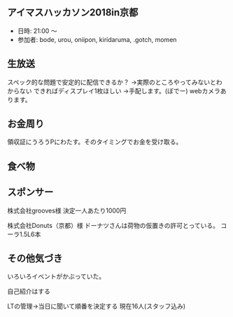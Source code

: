 ## アイマスハッカソン2018in京都

- 日時: 21:00 〜
- 参加者: bode, urou, oniipon, kiridaruma, .gotch, momen

## 生放送

スペック的な問題で安定的に配信できるか？
→実際のところやってみないとわからない
できればディスプレイ1枚ほしい
→手配します。(ぼでー)
webカメラあります。

## お金周り

領収証にうろうPにわたす。そのタイミングでお金を受け取る。

## 食べ物

## スポンサー

株式会社grooves様
決定一人あたり1000円

株式会社Donuts（京都）様
ドーナツさんは荷物の仮置きの許可とっている。
コーラ1.5L6本

## その他気づき

いろいろイベントがかぶっていた。

自己紹介はする

LTの管理→当日に聞いて順番を決定する
現在16人(スタッフ込み)
